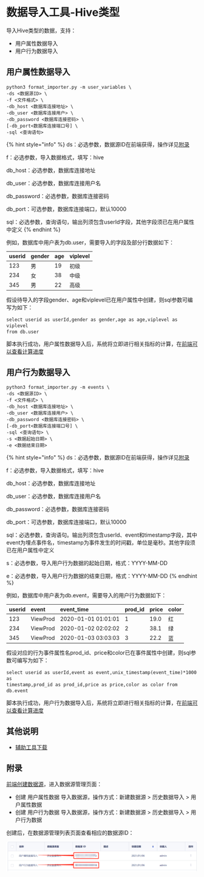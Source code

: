 # 数据导入工具-Hive类型

导入Hive类型的数据，支持：

* 用户属性数据导入
* 用户行为数据导入

## 用户属性数据导入



```text
python3 format_importer.py -m user_variables \
-ds <数据源ID> \
-f <文件格式> \
-db_host <数据库连接地址> \
-db_user <数据库连接用户> \
-db_password <数据库连接密码> \
[-db_port<数据库连接端口号] \
-sql <查询语句>
```

{% hint style="info" %}
ds：必选参数，数据源ID在前端获得，操作详见[附录](dataimporter-mysql.md#fu-lu)

f：必选参数，导入数据格式，填写：hive

db\_host：必选参数，数据库连接地址

db\_user：必选参数，数据库连接用户名

db\_password：必选参数，数据库连接密码

db\_port：可选参数，数据库连接端口，默认10000

sql：必选参数，查询语句，输出列须包含userId字段，其他字段须已在用户属性中定义
{% endhint %}

例如，数据库中用户表为db.user，需要导入的字段及部分行数据如下：



| userid | gender | age | viplevel |
| :--- | :--- | :--- | :--- |
| 123 | 男 | 19 | 初级 |
| 234 | 女 | 38 | 中级 |
| 345 | 男 | 22 | 高级 |

假设待导入的字段gender、age和viplevel已在用户属性中创建，则sql参数可编写为如下：

```text
select userid as userId,gender as gender,age as age,viplevel as viplevel 
from db.user
```

脚本执行成功，用户属性数据导入后，系统将立即进行相关指标的计算，在[前端可以查看计算进度](../../../product-manual/customer-data-platform/datasource/data-import.md)

## 用户行为数据导入

```text
python3 format_importer.py -m events \
-ds <数据源ID> \
-f <文件格式> \
-db_host <数据库连接地址> \
-db_user <数据库连接用户> \
-db_password <数据库连接密码> \
[-db_port<数据库连接端口号] \
-sql <查询语句> \
-s <数据起始日期> \
-e <数据结束日期>
```

{% hint style="info" %}
ds：必选参数，数据源ID在前端获得，操作详见[附录](dataimporter-mysql.md#fu-lu)

f：必选参数，导入数据格式，填写：hive

db\_host：必选参数，数据库连接地址

db\_user：必选参数，数据库连接用户名

db\_password：必选参数，数据库连接密码

db\_port：可选参数，数据库连接端口，默认10000

sql：必选参数，查询语句。输出列须包含userId、event和timestamp字段，其中event为埋点事件名，timestamp为事件发生的时间戳，单位是毫秒。其他字段须已在用户属性中定义

s：必选参数，导入用户行为数据的起始日期，格式：YYYY-MM-DD

e：必选参数，导入用户行为数据的结束日期，格式：YYYY-MM-DD
{% endhint %}

例如，数据库中用户表为db.event，需要导入的用户行为数据如下：



| userid | event | event\_time | prod\_id | price | color |
| :--- | :--- | :--- | :--- | :--- | :--- |
| 123 | ViewProd | 2020-01-01 01:01:01 | 1 | 19.0 | 红 |
| 234 | ViewProd | 2020-01-02 02:02:02 | 2 | 38.1 | 绿 |
| 345 | ViewProd | 2020-01-03 03:03:03 | 3 | 22.2 | 蓝 |

假设对应的行为事件属性名prod\_id、price和color已在事件属性中创建，则sql参数可编写为如下：

```text
select userid as userId,event as event,unix_timestamp(event_time)*1000 as 
timestamp,prod_id as prod_id,price as price,color as color from db.event
```

脚本执行成功，用户行为数据导入后，系统将立即进行相关指标的计算，在[前端可以查看计算进度](../../../product-manual/customer-data-platform/datasource/data-import.md)

## 其他说明

* [辅助工具下载](../)

## 附录

[前端创建数据源](../../../product-manual/customer-data-platform/datasource/datasource-manage.md#chuang-jian-shu-ju-yuan)，进入数据源管理页面：

* 创建 用户属性数据 导入数据源，操作方式：新建数据源 &gt; 历史数据导入 &gt; 用户属性数据
* 创建 用户行为数据 导入数据源，操作方式：新建数据源 &gt; 历史数据导入 &gt; 用户行为数据

创建后，在数据源管理列表页面查看相应的数据源ID：

![](../../../.gitbook/assets/tu-pian-.png)

